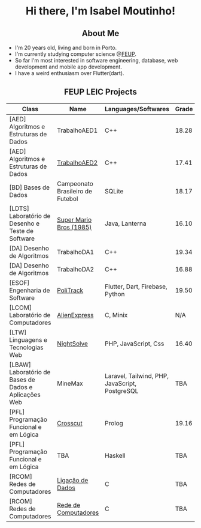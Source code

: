 <h1 align="center"> Hi there, I'm Isabel Moutinho!</h1>

<h2 align="center"> About Me </h2>

* I'm 20 years old, living and born in Porto.
* I'm currently studying computer science @[FEUP](https://sigarra.up.pt/feup/pt/web_page.inicial).
* So far I'm most interested in software engineering, database, web development and mobile app development.
* I have a weird enthusiasm over Flutter(dart).

<h2 align="center"> FEUP LEIC Projects </h2>

| Class | Name | Languages/Softwares | Grade |
| --- | --- | --- | --- |
| [AED] Algoritmos e Estruturas de Dados | TrabalhoAED1 | C++ | 18.28 |
| [AED] Algoritmos e Estruturas de Dados | [TrabalhoAED2](https://github.com/Tiago27Cruz/TrabalhoAED2) | C++ | 17.41 |
| [BD] Bases de Dados | Campeonato Brasileiro de Futebol | SQLite | 18.17 |
| [LDTS] Laboratório de Desenho e Teste de Software | [Super Mario Bros (1985)](https://github.com/FEUP-LDTS-2022/project-l06gr05) | Java, Lanterna | 16.10 |
| [DA] Desenho de Algoritmos | TrabalhoDA1 | C++ | 19.34 |
| [DA] Desenho de Algoritmos | TrabalhoDA2 | C++ | 16.88 |
| [ESOF] Engenharia de Software | [PoliTrack](https://github.com/FEUP-LEIC-ES-2022-23/2LEIC16T3) | Flutter, Dart, Firebase, Python | 19.50 |
| [LCOM] Laboratório de Computadores | [AlienExpress](https://github.com/unrealxinfinity/AlienExpress) | C, Minix | N/A |
| [LTW] Linguagens e Tecnologias Web | [NightSolve](https://github.com/FEUP-LTW-2023/project-ltw14g04) | PHP, JavaScript, Css | 16.40 |
| [LBAW] Laboratório de Bases de Dados e Aplicações Web | MineMax | Laravel, Tailwind, PHP, JavaScript, PostgreSQL | TBA |
| [PFL] Programação Funcional e em Lógica | [Crosscut](https://github.com/Tiago27Cruz/Crosscut-PFL) | Prolog | 19.16 |
| [PFL] Programação Funcional e em Lógica | TBA | Haskell | TBA |
| [RCOM] Redes de Computadores | [Ligação de Dados](https://github.com/isabelmoutinho/RCOM_project1) | C | TBA |
| [RCOM] Redes de Computadores | [Rede de Computadores](https://github.com/isabelmoutinho/RCOM_project2)| C | TBA |
